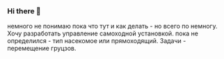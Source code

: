 ### Hi there 👋 
немного не понимаю пока что тут и как делать - но всего по немногу.
Хочу разработать управление самоходной установкой. пока не определился -  тип насекомое или прямоходящий.
Задачи - перемещение груцзов.

<!--
**qewasan/qewasan** is a ✨ _special_ ✨ repository because its `README.md` (this file) appears on your GitHub profile.

Here are some ideas to get you started:

- 🔭 I’m currently working on ...
- 🌱 I’m currently learning ...
- 👯 I’m looking to collaborate on ...
- 🤔 I’m looking for help with ...
- 💬 Ask me about ...
- 📫 How to reach me: ...
- 😄 Pronouns: ...
- ⚡ Fun fact: ...
-->

